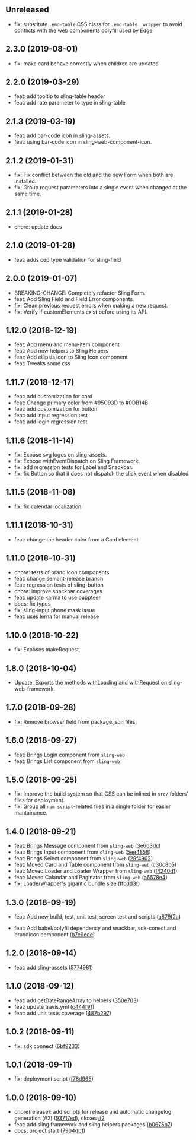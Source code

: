 ## Unreleased

* fix: substitute `.emd-table` CSS class for `.emd-table__wrapper` to avoid conflicts with the web components polyfill used by Edge

<a name="2.3.0"></a>
## 2.3.0 (2019-08-01)

* fix: make card behave correctly when children are updated

<a name="2.2.0"></a>
## 2.2.0 (2019-03-29)

* feat: add tooltip to sling-table header
* feat: add rate parameter to type in sling-table

<a name="2.1.3"></a>
## 2.1.3 (2019-03-19)

* feat: add bar-code icon in sling-assets.
* feat: using bar-code icon in sling-web-component-icon.

<a name="2.1.2"></a>
## 2.1.2 (2019-01-31)

* fix: Fix conflict between the old and the new Form when both are installed.
* fix: Group request parameters into a single event when changed at the same time.

<a name="2.1.1"></a>
## 2.1.1 (2019-01-28)

* chore: update docs

<a name="2.1.0"></a>
## 2.1.0 (2019-01-28)

* feat: adds cep type validation for sling-field

<a name="2.0.0"></a>
## 2.0.0 (2019-01-07)

* BREAKING-CHANGE: Completely refactor Sling Form.
* feat: Add Sling Field and Field Error components.
* fix: Clean previous request errors when making a new request.
* fix: Verify if customElements exist before using its API.

<a name="1.12.0"></a>
## 1.12.0 (2018-12-19)

* feat: Add menu and menu-item component
* feat: Add new helpers to Sling Helpers
* feat: Add ellipsis icon to Sling Icon component
* feat: Tweaks some css

<a name="1.11.7"></a>
## 1.11.7 (2018-12-17)

* feat: add customization for card
* feat: Change primary color from #95C93D to #0DB14B
* feat: add customization for button
* feat: add input regression test
* feat: add login regression test

<a name="1.11.6"></a>
## 1.11.6 (2018-11-14)

* fix: Expose svg logos on sling-assets.
* fix: Expose withEventDispatch on Sling Framework.
* fix: add regression tests for Label and Snackbar.
* fix: fix Button so that it does not dispatch the click event when disabled.


<a name="1.11.5"></a>
## 1.11.5 (2018-11-08)

* fix: fix calendar localization

<a name="1.11.1"></a>
## 1.11.1 (2018-10-31)

* feat: change the header color from a Card element

<a name="1.11.0"></a>
## 1.11.0 (2018-10-31)

* chore: tests of brand icon components
* feat: change semant-release branch
* feat: regression tests of sling-button
* chore: improve snackbar coverages
* feat: update karma to use puppteer
* docs: fix typos
* fix: sling-input phone mask issue
* feat: uses lerna for manual release

<a name="1.10.0"></a>
## 1.10.0 (2018-10-22)

* fix: Exposes makeRequest.

<a name="1.8.0"></a>
## 1.8.0 (2018-10-04)

* Update: Exports the methods withLoading and withRequest on sling-web-framework.

<a name="1.7.0"></a>
## 1.7.0 (2018-09-28)

* fix: Remove browser field from package.json files.

<a name="1.6.0"></a>
## 1.6.0 (2018-09-27)

* feat: Brings Login component from `sling-web`
* feat: Brings List component from `sling-web`

<a name="1.5.0"></a>
## 1.5.0 (2018-09-25)

* fix: Improve the build system so that CSS can be inlined in `src/` folders' files for deployment.
* fix: Group all `npm script`-related files in a single folder for easier mantainance.

<a name="1.4.0"></a>
## 1.4.0 (2018-09-21)

* feat: Brings Message component from `sling-web` ([3e6d3dc](https://github.com/stone-payments/sling-web-framework/commit/3e6d3dc))
* feat: Brings Input component from `sling-web` ([5ee4858](https://github.com/stone-payments/sling-web-framework/commit/5ee4858))
* feat: Brings Select component from `sling-web` ([29f4902](https://github.com/stone-payments/sling-web-framework/commit/29f4902))
* feat: Moved Card and Table component from `sling-web` ([c30c8b5](https://github.com/stone-payments/sling-web-framework/commit/c30c8b5))
* feat: Moved Loader and Loader Wrapper from `sling-web` ([f4240d1](https://github.com/stone-payments/sling-web-framework/commit/f4240d1))
* feat: Moved Calandar and Paginator from `sling-web` ([a6578e4](https://github.com/stone-payments/sling-web-framework/commit/a6578e4))
* fix: LoaderWrapper's gigantic bundle size ([ffbdd3f](https://github.com/stone-payments/sling-web-framework/commit/ffbdd3f))

<a name="1.3.0"></a>
## 1.3.0 (2018-09-19)

* feat: Add new build, test, unit test, screen test and scripts ([a879f2a](https://github.com/stone-payments/sling-web-framework/commit/a879f2a))

* feat: Add babel/polyfil dependency and snackbar, sdk-conect and brandicon component ([b7e9ede](https://github.com/stone-payments/sling-web-framework/commit/b7e9ede))


<a name="1.2.0"></a>
## 1.2.0 (2018-09-14)

* feat: add sling-assets ([5774981](https://github.com/stone-payments/sling-web-framework/commit/5774981))

<a name="1.1.0"></a>
## 1.1.0 (2018-09-12)

* feat: add getDateRangeArray to helpers ([350e703](https://github.com/stone-payments/sling-web-framework/commit/350e703))
* feat: update travis.yml ([c444f91](https://github.com/stone-payments/sling-web-framework/commit/c444f91))
* feat: add unit tests coverage ([487b297](https://github.com/stone-payments/sling-web-framework/commit/487b297))


<a name="1.0.2"></a>
## 1.0.2 (2018-09-11)

* fix: sdk connect ([6bf9233](https://github.com/stone-payments/sling-web-framework/commit/6bf9233))


<a name="1.0.1"></a>
## 1.0.1 (2018-09-11)

* fix: deployment script ([f78d965](https://github.com/stone-payments/sling-web-framework/commit/f78d965))



<a name="1.0.0"></a>
## 1.0.0 (2018-09-10)

* chore(release): add scripts for release and automatic changelog generation (#2) ([93717ed](https://github.com/stone-payments/sling-web-framework/commit/93717ed)), closes [#2](https://github.com/stone-payments/sling-web-framework/issues/2)
* feat: add sling framework and sling helpers packages ([b0675b7](https://github.com/stone-payments/sling-web-framework/commit/b0675b7))
* docs: project start ([7904db1](https://github.com/stone-payments/sling-web-framework/commit/7904db1))



